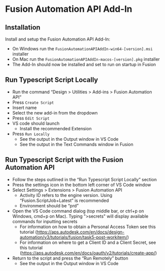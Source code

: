 # Fusion Automation API Add-In

## Installation

Install and setup the Fusion Automation API Add-In:

* On Windows run the `FusionAutomationAPIAddIn-win64-[version].msi` installer
* On Mac run the `FusionAutomationAPIAddIn-macos-[version].pkg` installer
* The Add-In should now be installed and set to run on startup in Fusion

## Run Typescript Script Locally

* Run the command “Design > Utilities > Add-ins > Fusion Automation API”
* Press `Create Script`
* Insert name
* Select the new add-in from the dropdown
* Press `Edit Script`
* VS code should launch
  * Install the recommended Extension
* Press `Run Locally`
  * See the output in the Output window in VS Code
  * See the output in the Text Commands window in Fusion

## Run Typescript Script with the Fusion Automation API

* Follow the steps outlined in the “Run Typescript Script Locally” section
* Press the settings icon in the bottom left corner of VS Code window
* Select Settings > Extensions > Fusion Automation API
  * Activity ID refers to the engine version. Using “Fusion.ScriptJob+Latest” is recommended
  * Environment should be “prd”
* Open the VS Code command dialog (top middle bar, or ctrl+p on Windows, cmd+p on Mac). Typing ">secrets" will display available commands for inputting secrets
  * For information on how to obtain a Personal Access Token see this tutorial (<https://aps.autodesk.com/en/docs/design-automation/v3/tutorials/fusion/task5-post-workitem/>)
  * For information on where to get a Client ID and a Client Secret, see this tutorial (<https://aps.autodesk.com/en/docs/oauth/v2/tutorials/create-app/>)
* Return to the script and press the “Run Remotely” button
  * See the output in the Output window in VS Code
